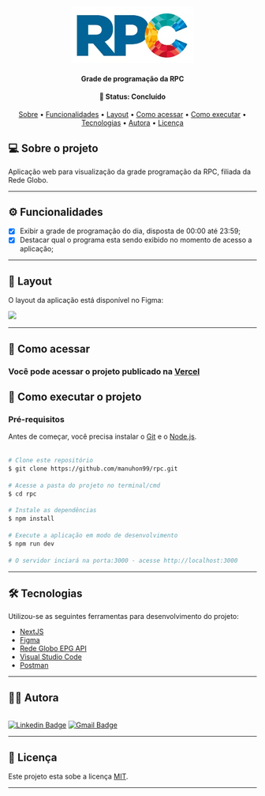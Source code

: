 <p align="center">
  <img alt="GitHub language count" src="https://github.com/manuhon99/rpc/blob/main/public/icons/rpc.png" style="width:248px">
</p>

<h4 align="center"> 
	Grade de programação da RPC 
</h4>
<h4 align="center"> 
	🚧  Status: Concluído 
</h4>

<p align="center">
 <a href="#-sobre-o-projeto">Sobre</a> •
 <a href="#-funcionalidades">Funcionalidades</a> •
 <a href="#-layout">Layout</a> • 
 <a href="#-como-acessar-o-projeto">Como acessar</a> • 
 <a href="#-como-executar-o-projeto">Como executar</a> • 
 <a href="#-tecnologias">Tecnologias</a> • 
 <a href="#-autora">Autora</a> • 
 <a href="#user-content--licença">Licença</a>
</p>


## 💻 Sobre o projeto

Aplicação web para visualização da grade programação da RPC, filiada da Rede Globo.

---

## ⚙️ Funcionalidades

- [x] Exibir a grade de programação do dia, disposta de 00:00 até 23:59;
- [x] Destacar qual o programa esta sendo exibido no momento de acesso a aplicação;

---

## 🎨 Layout

O layout da aplicação está disponível no Figma:

<a href="https://www.figma.com/file/WIoFVqOBF8yZCT8UrIXjLw/RPC?node-id=1%3A11">
  <img src="https://img.shields.io/badge/Acessar%20Layout%20-Figma-%2304D361" style="width:48px">
</a>

---

## :runner: Como acessar

### Você pode acessar o projeto publicado na [Vercel](https://rpc-manuhon99.vercel.app/)


## 🚀 Como executar o projeto

### Pré-requisitos

Antes de começar, você precisa instalar o [Git](https://git-scm.com) e o [Node.js](https://nodejs.org/en/). 

```bash

# Clone este repositório
$ git clone https://github.com/manuhon99/rpc.git

# Acesse a pasta do projeto no terminal/cmd
$ cd rpc

# Instale as dependências
$ npm install

# Execute a aplicação em modo de desenvolvimento
$ npm run dev

# O servidor inciará na porta:3000 - acesse http://localhost:3000
```
---

## 🛠 Tecnologias

Utilizou-se as seguintes ferramentas para desenvolvimento do projeto:

- [NextJS](https://nextjs.org/)
- [Figma](https://www.figma.com/)
- [Rede Globo EPG API](https://epg-api.video.globo.com/programmes/{ID_EMISSORA}?date={ANO-MES-DIA})
- [Visual Studio Code](https://code.visualstudio.com/)
- [Postman](https://www.postman.com/)

---

## :superhero_woman: Autora
<br/> [![Linkedin Badge](https://img.shields.io/badge/-LinkedIn-blue?style=flat-square&logo=Linkedin&logoColor=white&link=lhttps://www.linkedin.com/in/emanueli-santos-da-silva-66a76525/)](https://www.linkedin.com/in/emanueli-santos-da-silva-66a76525/) [![Gmail Badge](https://img.shields.io/badge/-Gmail-c14438?style=flat-square&logo=Gmail&logoColor=white&link=mailto:emanuelissilva@hotmail.com )](mailto:emanuelissilva@hotmail.com )

---

## 📝 Licença

Este projeto esta sobe a licença [MIT](./LICENSE).

---
